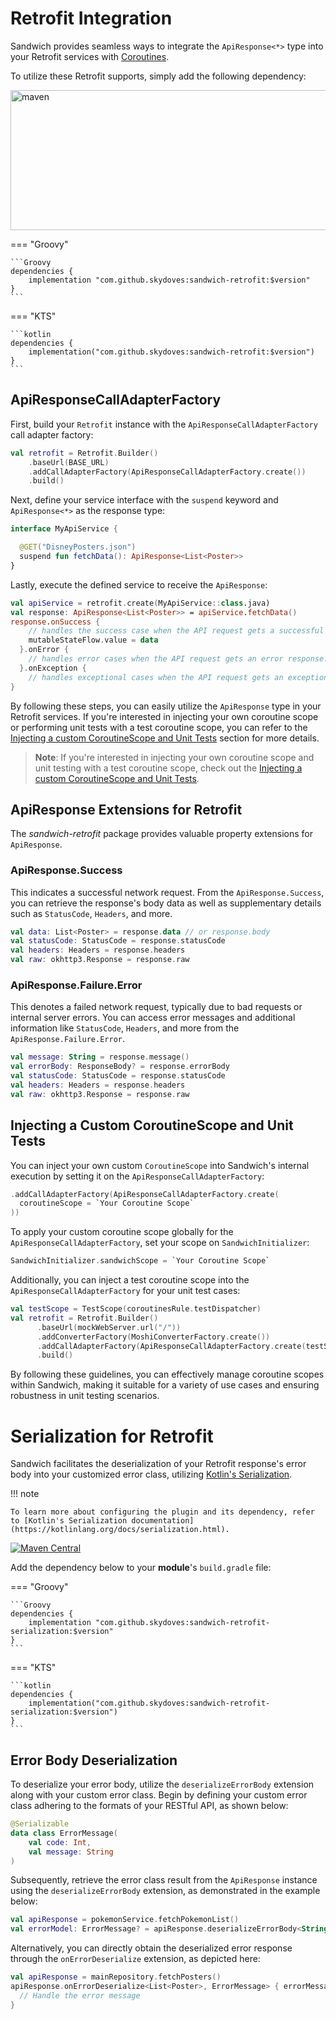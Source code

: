 # Retrofit Integration

Sandwich provides seamless ways to integrate the `ApiResponse<*>` type into your Retrofit services with [Coroutines](https://kotlinlang.org/docs/coroutines-overview.html).

To utilize these Retrofit supports, simply add the following dependency:

<img src="https://user-images.githubusercontent.com/24237865/103460609-f18ee000-4d5a-11eb-81e2-17696e3a5804.png" width="774" height="224" alt="maven"/>

=== "Groovy"

    ```Groovy
    dependencies {
        implementation "com.github.skydoves:sandwich-retrofit:$version"
    }
    ```

=== "KTS"

    ```kotlin
    dependencies {
        implementation("com.github.skydoves:sandwich-retrofit:$version")
    }
    ```

## ApiResponseCallAdapterFactory

First, build your `Retrofit` instance with the `ApiResponseCallAdapterFactory` call adapter factory:

```kotlin
val retrofit = Retrofit.Builder()
    .baseUrl(BASE_URL)
    .addCallAdapterFactory(ApiResponseCallAdapterFactory.create())
    .build()
```

Next, define your service interface with the `suspend` keyword and `ApiResponse<*>` as the response type:

```kotlin
interface MyApiService {

  @GET("DisneyPosters.json")
  suspend fun fetchData(): ApiResponse<List<Poster>>
}
```

Lastly, execute the defined service to receive the `ApiResponse`:

```kotlin
val apiService = retrofit.create(MyApiService::class.java)
val response: ApiResponse<List<Poster>> = apiService.fetchData()
response.onSuccess {
    // handles the success case when the API request gets a successful response.
    mutableStateFlow.value = data
  }.onError {
    // handles error cases when the API request gets an error response.
  }.onException {
    // handles exceptional cases when the API request gets an exception response.
}
```

By following these steps, you can easily utilize the `ApiResponse` type in your Retrofit services. If you're interested in injecting your own coroutine scope or performing unit tests with a test coroutine scope, you can refer to the [Injecting a custom CoroutineScope and Unit Tests](https://github.com/skydoves/sandwich#injecting-a-custom-coroutinescope-and-unit-tests) section for more details.

> **Note**: If you're interested in injecting your own coroutine scope and unit testing with a test coroutine scope, check out the [Injecting a custom CoroutineScope and Unit Tests](https://github.com/skydoves/sandwich#injecting-a-custom-coroutinescope-and-unit-tests).

## ApiResponse Extensions for Retrofit

The *sandwich-retrofit* package provides valuable property extensions for `ApiResponse`.

### ApiResponse.Success

This indicates a successful network request. From the `ApiResponse.Success`, you can retrieve the response's body data as well as supplementary details such as `StatusCode`, `Headers`, and more.

```kotlin
val data: List<Poster> = response.data // or response.body 
val statusCode: StatusCode = response.statusCode
val headers: Headers = response.headers
val raw: okhttp3.Response = response.raw
```

### ApiResponse.Failure.Error

This denotes a failed network request, typically due to bad requests or internal server errors. You can access error messages and additional information like `StatusCode`, `Headers`, and more from the `ApiResponse.Failure.Error`.

```kotlin
val message: String = response.message()
val errorBody: ResponseBody? = response.errorBody
val statusCode: StatusCode = response.statusCode
val headers: Headers = response.headers
val raw: okhttp3.Response = response.raw
```

## Injecting a Custom CoroutineScope and Unit Tests

You can inject your own custom `CoroutineScope` into Sandwich's internal execution by setting it on the `ApiResponseCallAdapterFactory`:

```kotlin
.addCallAdapterFactory(ApiResponseCallAdapterFactory.create(
  coroutineScope = `Your Coroutine Scope`
))
```

To apply your custom coroutine scope globally for the `ApiResponseCallAdapterFactory`, set your scope on `SandwichInitializer`:

```kotlin
SandwichInitializer.sandwichScope = `Your Coroutine Scope`
```

Additionally, you can inject a test coroutine scope into the `ApiResponseCallAdapterFactory` for your unit test cases:

```kotlin
val testScope = TestScope(coroutinesRule.testDispatcher)
val retrofit = Retrofit.Builder()
      .baseUrl(mockWebServer.url("/"))
      .addConverterFactory(MoshiConverterFactory.create())
      .addCallAdapterFactory(ApiResponseCallAdapterFactory.create(testScope))
      .build()
```

By following these guidelines, you can effectively manage coroutine scopes within Sandwich, making it suitable for a variety of use cases and ensuring robustness in unit testing scenarios.

# Serialization for Retrofit

Sandwich facilitates the deserialization of your Retrofit response's error body into your customized error class, utilizing [Kotlin's Serialization](https://kotlinlang.org/docs/serialization.html).

!!! note

    To learn more about configuring the plugin and its dependency, refer to [Kotlin's Serialization documentation](https://kotlinlang.org/docs/serialization.html).

[![Maven Central](https://img.shields.io/maven-central/v/com.github.skydoves/sandwich.svg?label=Maven%20Central)](https://search.maven.org/search?q=g:%22com.github.skydoves%22%20AND%20a:%22sandwich%22)

Add the dependency below to your **module**'s `build.gradle` file:

=== "Groovy"

    ```Groovy
    dependencies {
        implementation "com.github.skydoves:sandwich-retrofit-serialization:$version"
    }
    ```

=== "KTS"

    ```kotlin
    dependencies {
        implementation("com.github.skydoves:sandwich-retrofit-serialization:$version")
    }
    ```

## Error Body Deserialization

To deserialize your error body, utilize the `deserializeErrorBody` extension along with your custom error class. Begin by defining your custom error class adhering to the formats of your RESTful API, as shown below:

```kotlin
@Serializable
data class ErrorMessage(
    val code: Int,
    val message: String
)
```

Subsequently, retrieve the error class result from the `ApiResponse` instance using the `deserializeErrorBody` extension, as demonstrated in the example below:

```kotlin
val apiResponse = pokemonService.fetchPokemonList()
val errorModel: ErrorMessage? = apiResponse.deserializeErrorBody<String, ErrorMessage>()
```

Alternatively, you can directly obtain the deserialized error response through the `onErrorDeserialize` extension, as depicted here:

```kotlin
val apiResponse = mainRepository.fetchPosters()
apiResponse.onErrorDeserialize<List<Poster>, ErrorMessage> { errorMessage ->
  // Handle the error message
}
```
